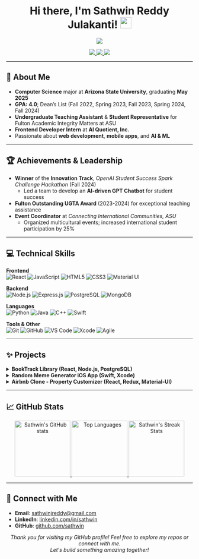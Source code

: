 <!-- 
  Welcome to your profile README! 
  1. Replace any placeholder links (e.g., #) with your actual links.
  2. Adjust the styling, images, or emojis to match your personal taste!
-->

<h1 align="center">
  Hi there, I'm Sathwin Reddy Julakanti! <img src="https://media.giphy.com/media/hvRJCLFzcasrR4ia7z/giphy.gif" width="30px"/>
</h1>

<div align="center">
  <img src="https://readme-typing-svg.herokuapp.com?size=24&color=008080&center=true&vCenter=true&width=600&lines=Computer+Science+Student;Frontend+Dev+Intern;Swift+%7C+Java+%7C+Python+%7C+React+%7C+Node.js;Welcome+to+my+GitHub+Profile!">
</div>

<p align="center">
  <a href="https://linkedin.com/in/sathwin">
    <img src="https://img.shields.io/badge/LinkedIn-Sathwin-blue?style=flat&logo=linkedin" />
  </a>
  <a href="mailto:sathwinjreddy@gmail.com">
    <img src="https://img.shields.io/badge/Email-sathwinjreddy%40gmail.com-red?style=flat&logo=gmail&logoColor=white" />
  </a>
  <a href="https://github.com/sathwin">
    <img src="https://img.shields.io/badge/GitHub-sathwin-lightgrey?style=flat&logo=github" />
  </a>
</p>

---

## :school: About Me 
- **Computer Science** major at **Arizona State University**, graduating **May 2025**  
- **GPA: 4.0**; Dean’s List (Fall 2022, Spring 2023, Fall 2023, Spring 2024, Fall 2024)  
- **Undergraduate Teaching Assistant** & **Student Representative** for Fulton Academic Integrity Matters at ASU  
- **Frontend Developer Intern** at **AI Quotient, Inc.**
- Passionate about **web development**, **mobile apps**, and **AI & ML**  

---

## :trophy: Achievements & Leadership
- **Winner** of the **Innovation Track**, _OpenAI Student Success Spark Challenge Hackathon_ (Fall 2024)  
  - Led a team to develop an **AI-driven GPT Chatbot** for student success 
- **Fulton Outstanding UGTA Award** (2023-2024) for exceptional teaching assistance
- **Event Coordinator** at _Connecting International Communities, ASU_  
  - Organized multicultural events; increased international student participation by 25%

---

## :computer: Technical Skills

**Frontend**  
![React](https://img.shields.io/badge/-React-61DAFB?style=flat&logo=react&logoColor=black)
![JavaScript](https://img.shields.io/badge/-JavaScript-EDD222?style=flat&logo=javascript&logoColor=black)
![HTML5](https://img.shields.io/badge/-HTML5-E34F26?style=flat&logo=html5&logoColor=white)
![CSS3](https://img.shields.io/badge/-CSS3-1572B6?style=flat&logo=css3&logoColor=white)
![Material UI](https://img.shields.io/badge/-Material%20UI-0081CB?style=flat&logo=material-ui&logoColor=white)

**Backend**  
![Node.js](https://img.shields.io/badge/-Node.js-339933?style=flat&logo=node.js&logoColor=white)
![Express.js](https://img.shields.io/badge/-Express.js-grey?style=flat&logo=express&logoColor=white)
![PostgreSQL](https://img.shields.io/badge/-PostgreSQL-316192?style=flat&logo=postgresql&logoColor=white)
![MongoDB](https://img.shields.io/badge/-MongoDB-47A248?style=flat&logo=mongodb&logoColor=white)

**Languages**  
![Python](https://img.shields.io/badge/-Python-FFD43B?style=flat&logo=python&logoColor=blue)
![Java](https://img.shields.io/badge/-Java-007396?style=flat&logo=java&logoColor=white)
![C++](https://img.shields.io/badge/-C++-00599C?style=flat&logo=c%2B%2B&logoColor=white)
![Swift](https://img.shields.io/badge/-Swift-FA7343?style=flat&logo=swift&logoColor=white)

**Tools & Other**  
![Git](https://img.shields.io/badge/-Git-F05032?style=flat&logo=git&logoColor=white)
![GitHub](https://img.shields.io/badge/-GitHub-181717?style=flat&logo=github&logoColor=white)
![VS Code](https://img.shields.io/badge/-VSCode-007ACC?style=flat&logo=visual-studio-code)
![Xcode](https://img.shields.io/badge/-Xcode-147EFB?style=flat&logo=xcode&logoColor=white)
![Agile](https://img.shields.io/badge/-Agile-blueviolet?style=flat)

---

## :sparkles: Projects
<details>
 <summary><b>BookTrack Library (React, Node.js, PostgreSQL)</b></summary>
 <ul>
  <li>Developed a library management system for tracking books and lending activities</li>
  <li>Improved book retrieval efficiency by 35% with advanced search and filtering</li>
  <li>Implemented <b>JWT</b>-based authentication for secure access</li>
 </ul>
</details>

<details>
 <summary><b>Random Meme Generator iOS App (Swift, Xcode)</b></summary>
 <ul>
  <li>iOS app that fetches random memes via RESTful APIs for quick sharing</li>
  <li>Incorporated social media integration, boosting user downloads by 50%</li>
</ul>
</details>

<details>
 <summary><b>Airbnb Clone - Property Customizer (React, Redux, Material-UI)</b></summary>
 <ul>
  <li>Responsive web app replicating Airbnb’s property listing features</li>
  <li>Integrated <b>Google Maps API</b> for enhanced location services</li>
  <li>Deployed on Netlify with CI/CD for rapid testing cycles</li>
 </ul>
</details>

---

## :chart_with_upwards_trend: GitHub Stats
<div align="center">

<!-- GitHub Stats (Change "theme" or "show_icons" based on your preferences) -->
<a href="https://github.com/anuraghazra/github-readme-stats">
  <img height="150em" src="https://github-readme-stats.vercel.app/api?username=sathwin&show_icons=true&theme=react&count_private=true" alt="Sathwin's GitHub stats"/>
</a>
<!-- Top Languages (optional) -->
<a href="https://github.com/anuraghazra/github-readme-stats">
  <img height="150em" src="https://github-readme-stats.vercel.app/api/top-langs/?username=sathwin&layout=compact&theme=react&hide=css,html" alt="Top Languages"/>
</a>

<!-- GitHub Streak Stats (corrected URL) -->
<a href="https://github-readme-streak-stats.herokuapp.com/?user=sathwin&theme=react">
  <img height="150em" src="https://github-readme-streak-stats.herokuapp.com/?user=sathwin&theme=react" alt="Sathwin's Streak Stats"/>
</a>

</div>

---

## :handshake: Connect with Me
- **Email**: [sathwinjreddy@gmail.com](mailto:sathwinjreddy@gmail.com)
- **LinkedIn**: [linkedin.com/in/sathwin](https://linkedin.com/in/sathwin)
- **GitHub**: [github.com/sathwin](https://github.com/sathwin)

<p align="center">
  <i>Thank you for visiting my GitHub profile! Feel free to explore my repos or connect with me.</i><br/>
  <i>Let's build something amazing together!</i>
</p>
